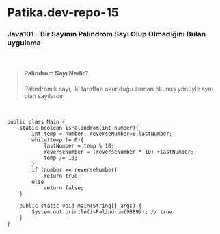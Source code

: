 # Patika.dev-repo-15

### Java101 - Bir Sayının Palindrom Sayı Olup Olmadığını Bulan uygulama 

<br>

> #### Palindrom Sayı Nedir?
> Palindromik sayı, iki taraftan okunduğu zaman okunuş yönüyle aynı olan sayılardır.
<br>


```
public class Main {
    static boolean isPalindrom(int number){
        int temp = number, reverseNumber=0,lastNumber;
        while(temp != 0){
            lastNumber = temp % 10;
            reverseNumber = (reverseNumber * 10) +lastNumber;
            temp /= 10;
        }
        if (number == reverseNumber)
            return true;
        else
            return false;
    }

    public static void main(String[] args) {
        System.out.println(isPalindrom(9889)); // true
    }
}


```
